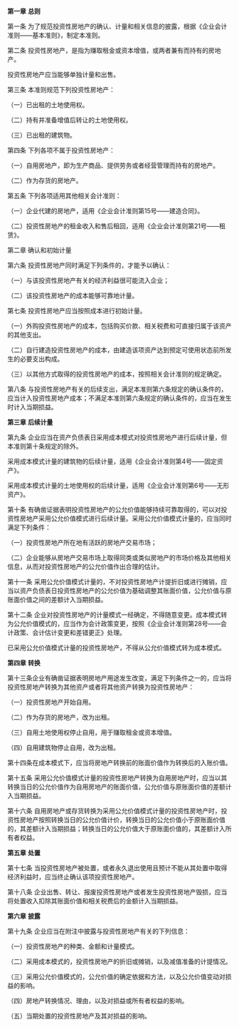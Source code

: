 **第一章** **总则**

 第一条 为了规范投资性房地产的确认、计量和相关信息的披露，根据《企业会计准则——基本准则》，制定本准则。

 第二条 投资性房地产，是指为赚取租金或资本增值，或两者兼有而持有的房地产。

 投资性房地产应当能够单独计量和出售。

 第三条 本准则规范下列投资性房地产：

 （一）已出租的土地使用权。

 （二）持有并准备增值后转让的土地使用权。

 （三）已出租的建筑物。

 第四条 下列各项不属于投资性房地产：

 （一）自用房地产，即为生产商品、提供劳务或者经营管理而持有的房地产。

 （二）作为存货的房地产。

 第五条 下列各项适用其他相关会计准则：

 （一）企业代建的房地产，适用《企业会计准则第15号——建造合同》。

 （二）投资性房地产的租金收入和售后租回，适用《企业会计准则第21号——租赁》。

 第二章 确认和初始计量

 第六条 投资性房地产同时满足下列条件的，才能予以确认：

 （一）与该投资性房地产有关的经济利益很可能流入企业；

 （二）该投资性房地产的成本能够可靠地计量。

 第七条 投资性房地产应当按照成本进行初始计量。

 （一）外购投资性房地产的成本，包括购买价款、相关税费和可直接归属于该资产的其他支出。

 （二）自行建造投资性房地产的成本，由建造该项资产达到预定可使用状态前所发生的必要支出构成。

 （三）以其他方式取得的投资性房地产的成本，按照相关会计准则的规定确定。

 第八条 与投资性房地产有关的后续支出，满足本准则第六条规定的确认条件的，应当计入投资性房地产成本；不满足本准则第六条规定的确认条件的，应当在发生时计入当期损益。

**第三章** **后续计量**

 第九条 企业应当在资产负债表日采用成本模式对投资性房地产进行后续计量，但本准则第十条规定的除外。

 采用成本模式计量的建筑物的后续计量，适用《企业会计准则第4号——固定资产》。

 采用成本模式计量的土地使用权的后续计量，适用《企业会计准则第6号——无形资产》。

 第十条 有确凿证据表明投资性房地产的公允价值能够持续可靠取得的，可以对投资性房地产采用公允价值模式进行后续计量。采用公允价值模式计量的，应当同时满足下列条件：

 （一）投资性房地产所在地有活跃的房地产交易市场；

 （二）企业能够从房地产交易市场上取得同类或类似房地产的市场价格及其他相关信息，从而对投资性房地产的公允价值作出合理的估计。

 第十一条 采用公允价值模式计量的，不对投资性房地产计提折旧或进行摊销，应当以资产负债表日投资性房地产的公允价值为基础调整其账面价值，公允价值与原账面价值之间的差额计入当期损益。

 第十二条 企业对投资性房地产的计量模式一经确定，不得随意变更。成本模式转为公允价值模式的，应当作为会计政策变更，按照《企业会计准则第28号——会计政策、会计估计变更和差错更正》处理。

 已采用公允价值模式计量的投资性房地产，不得从公允价值模式转为成本模式。

**第四章** **转换**

 第十三条企业有确凿证据表明房地产用途发生改变，满足下列条件之一的，应当将投资性房地产转换为其他资产或者将其他资产转换为投资性房地产：

 （一）投资性房地产开始自用。

 （二）作为存货的房地产，改为出租。

 （三）自用土地使用权停止自用，用于赚取租金或资本增值。

 （四）自用建筑物停止自用，改为出租。

 第十四条在成本模式下，应当将房地产转换前的账面价值作为转换后的入账价值。

 第十五条 采用公允价值模式计量的投资性房地产转换为自用房地产时，应当以其转换当日的公允价值作为自用房地产的账面价值，公允价值与原账面价值的差额计入当期损益。

 第十六条 自用房地产或存货转换为采用公允价值模式计量的投资性房地产时，投资性房地产按照转换当日的公允价值计价，转换当日的公允价值小于原账面价值的，其差额计入当期损益；转换当日的公允价值大于原账面价值的，其差额计入所有者权益。

**第五章** **处置**

 第十七条 当投资性房地产被处置，或者永久退出使用且预计不能从其处置中取得经济利益时，应当终止确认该项投资性房地产。

 第十八条 企业出售、转让、报废投资性房地产或者发生投资性房地产毁损，应当将处置收入扣除其账面价值和相关税费后的金额计入当期损益。

**第六章** **披露**

 第十九条 企业应当在附注中披露与投资性房地产有关的下列信息：

 （一）投资性房地产的种类、金额和计量模式。

 （二）采用成本模式的，投资性房地产的折旧或摊销，以及减值准备的计提情况。

 （三）采用公允价值模式的，公允价值的确定依据和方法，以及公允价值变动对损益的影响。

 （四）房地产转换情况、理由，以及对损益或所有者权益的影响。

 （五）当期处置的投资性房地产及其对损益的影响。